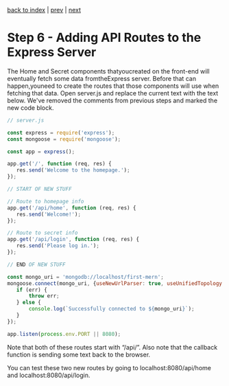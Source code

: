 [back to index](/README.md) | [prev](/docs/5.md) | [next](/docs/7.md)

# Step 6 - Adding API Routes to the Express Server

The Home and Secret components thatyoucreated on the front-end will eventually fetch some data fromtheExpress server. Before that can happen,youneed to create the routes that those components will use when fetching that data. Open server.js and replace the current text with the text below. We've removed the comments from previous steps and marked the new code block.

```js
// server.js

const express = require('express');
const mongoose = require('mongoose');

const app = express();

app.get('/', function (req, res) {
   res.send('Welcome to the homepage.');
});

// START OF NEW STUFF

// Route to homepage info
app.get('/api/home', function (req, res) {
   res.send('Welcome!');
});

// Route to secret info
app.get('/api/login', function (req, res) {
   res.send('Please log in.');
});

// END OF NEW STUFF

const mongo_uri = 'mongodb://localhost/first-mern';
mongoose.connect(mongo_uri, {useNewUrlParser: true, useUnifiedTopology: true}, function (err) {
   if (err) {
       throw err;
   } else {
       console.log(`Successfully connected to ${mongo_uri}`);
   }
});

app.listen(process.env.PORT || 8080);
```
Note that both of these routes start with “/api/”. Also note that the callback function is sending some text back to the browser.

You can test these two new routes by going to localhost:8080/api/home and localhost:8080/api/login.